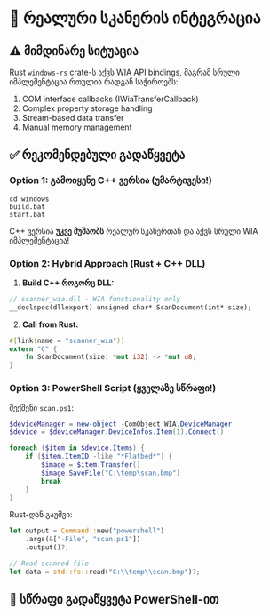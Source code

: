 # 🔧 რეალური სკანერის ინტეგრაცია

## ⚠️ მიმდინარე სიტუაცია

Rust `windows-rs` crate-ს აქვს WIA API bindings, მაგრამ სრული იმპლემენტაცია რთულია რადგან საჭიროებს:
1. COM interface callbacks (IWiaTransferCallback)
2. Complex property storage handling
3. Stream-based data transfer
4. Manual memory management

## ✅ რეკომენდებული გადაწყვეტა

### Option 1: გამოიყენე C++ ვერსია (უმარტივესი!)

```batch
cd windows
build.bat
start.bat
```

C++ ვერსია **უკვე მუშაობს** რეალურ სკანერთან და აქვს სრული WIA იმპლემენტაცია!

### Option 2: Hybrid Approach (Rust + C++ DLL)

1. **Build C++ როგორც DLL:**
```cpp
// scanner_wia.dll - WIA functionality only
__declspec(dllexport) unsigned char* ScanDocument(int* size);
```

2. **Call from Rust:**
```rust
#[link(name = "scanner_wia")]
extern "C" {
    fn ScanDocument(size: *mut i32) -> *mut u8;
}
```

### Option 3: PowerShell Script (ყველაზე სწრაფი!)

შექმენი `scan.ps1`:
```powershell
$deviceManager = new-object -ComObject WIA.DeviceManager
$device = $deviceManager.DeviceInfos.Item(1).Connect()

foreach ($item in $device.Items) {
    if ($item.ItemID -like "*Flatbed*") {
        $image = $item.Transfer()
        $image.SaveFile("C:\temp\scan.bmp")
        break
    }
}
```

Rust-დან გაუშვი:
```rust
let output = Command::new("powershell")
    .args(&["-File", "scan.ps1"])
    .output()?;

// Read scanned file
let data = std::fs::read("C:\\temp\\scan.bmp")?;
```

## 🚀 სწრაფი გადაწყვეტა PowerShell-ით

